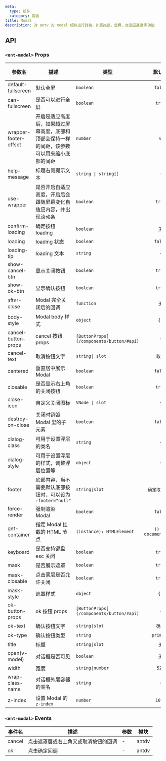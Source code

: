 ```yaml
meta:
  type: 组件
  category: 容器
title: Modal
description: 对 antv 的 modal 组件进行封装，扩展拖拽，全屏，自适应高度等功能
```


## API


### `<ent-modal>` Props

|参数名|描述|类型|默认值|模块|版本|
|---|---|---|:---:|---|:---|
|default-fullscreen|默认全屏|`boolean`|`false`|`-`||
|can-fullscreen|是否可以进行全屏|`boolean`|`true`|`-`||
|wrapper-footer-offset|开启是适应高度后，如果超过屏幕高度，底部和顶部会保持一样的间距，该参数可以用来缩小底部的间距|`number`|`0`|`-`||
|help-message|标题右侧提示文本|`string \| string[]`|`-`|`-`||
|use-wrapper|是否开启自适应高度，开启后会跟随屏幕变化自适应内容，并出现滚动条|`boolean`|`true`|`-`||
|confirm-loading|确定按钮 loading|`boolean`|`无`|`antdv`||
|loading|loading 状态|`boolean`|`false`|`-`||
|loading-tip|loading 文本|`string`|`-`|`-`||
|show-cancel-btn|显示关闭按钮|`boolean`|`true`|`-`||
|show-ok-btn|显示确认按钮|`boolean`|`true`|`-`||
|after-close|Modal 完全关闭后的回调|`function`|`无`|`antdv`||
|body-style|Modal body 样式|`object`|`{}`|`antdv`||
|cancel-button-props|cancel 按钮 props|`[ButtonProps](/components/button/#api)`|`-`|`antdv`||
|cancel-text|取消按钮文字|`string\| slot`|`取消`|`antdv`||
|centered|垂直居中展示 Modal|`boolean`|``false``|`antdv`||
|closable|是否显示右上角的关闭按钮|`boolean`|`true`|`antdv`||
|close-icon|自定义关闭图标|`VNode \| slot`|`-`|`antdv`||
|destroy-on-close|关闭时销毁 Modal 里的子元素|`boolean`|`false`|`antdv`||
|dialog-class|可用于设置浮层的类名|`string`|`-`|`antdv`||
|dialog-style|可用于设置浮层的样式，调整浮层位置等|`object`|`-`|`antdv`||
|footer|底部内容，当不需要默认底部按钮时，可以设为 `:footer="null"`|`string\|slot`|`确定取消按钮`|`antdv`||
|force-render|强制渲染 Modal|`boolean`|`false`|`antdv`||
|get-container|指定 Modal 挂载的 HTML 节点|`(instance): HTMLElement`|`() => document.body`|`antdv`||
|keyboard|是否支持键盘 esc 关闭|`boolean`|`true`|`antdv`||
|mask|是否展示遮罩|`boolean`|`true`|`antdv`||
|mask-closable|点击蒙层是否允许关闭|`boolean`|`true`|`antdv`||
|mask-style|遮罩样式|`object`|`{}`|`antdv`||
|ok-button-props|ok 按钮 props|`[ButtonProps](/components/button/#api)`|`-`|`antdv`||
|ok-text|确认按钮文字|`string\|slot`|`确定`|`antdv`||
|ok-type|确认按钮类型|`string`|`primary`|`antdv`||
|title|标题|`string\|slot`|`无`|`antdv`||
|open(v-model)|对话框是否可见|`boolean`|`无`|`antdv`||
|width|宽度|`string\|number`|`520`|`antdv`||
|wrap-class-name|对话框外层容器的类名|`string`|`-`|`antdv`||
|z-index|设置 Modal 的 `z-index`|`number`|`1000`|`antdv`||
### `<ent-modal>` Events

|事件名|描述|参数|模块|
|---|---|---|---|
|cancel|点击遮罩层或右上角叉或取消按钮的回调|-|antdv|
|ok|点击确定回调|-|antdv|



